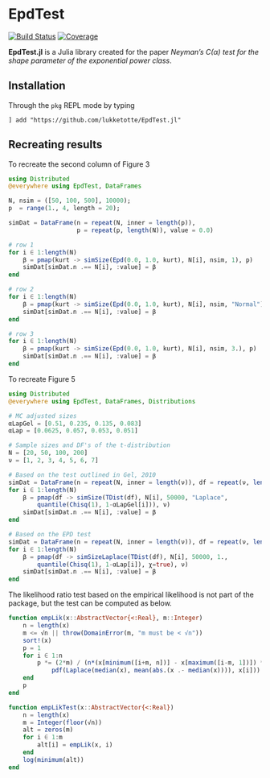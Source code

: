 # EpdTest

[![Build Status](https://github.com/lukketotte/EpdTest.jl/workflows/CI/badge.svg)](https://github.com/lukketotte/EpdTest.jl/actions)
[![Coverage](https://codecov.io/gh/lukketotte/EpdTest.jl/branch/master/graph/badge.svg)](https://codecov.io/gh/lukketotte/EpdTest.jl)

**EpdTest.jl** is a Julia library created for the paper *Neyman’s C(α) test for the shape parameter of the exponential power class*.

## Installation
Through the `pkg` REPL mode by typing
```
] add "https://github.com/lukketotte/EpdTest.jl"
```

## Recreating results
To recreate the second column of Figure 3
```julia
using Distributed
@everywhere using EpdTest, DataFrames

N, nsim = ([50, 100, 500], 10000);
p  = range(1., 4, length = 20);

simDat = DataFrame(n = repeat(N, inner = length(p)),
                   p = repeat(p, length(N)), value = 0.0)

# row 1
for i ∈ 1:length(N)
    β = pmap(kurt -> simSize(Epd(0.0, 1.0, kurt), N[i], nsim, 1), p)
    simDat[simDat.n .== N[i], :value] = β
end

# row 2
for i ∈ 1:length(N)
    β = pmap(kurt -> simSize(Epd(0.0, 1.0, kurt), N[i], nsim, "Normal"), p)
    simDat[simDat.n .== N[i], :value] = β
end

# row 3
for i ∈ 1:length(N)
    β = pmap(kurt -> simSize(Epd(0.0, 1.0, kurt), N[i], nsim, 3.), p)
    simDat[simDat.n .== N[i], :value] = β
end
```

To recreate Figure 5
```julia
using Distributed
@everywhere using EpdTest, DataFrames, Distributions

# MC adjusted sizes
αLapGel = [0.51, 0.235, 0.135, 0.083]
αLap = [0.0625, 0.057, 0.053, 0.051]

# Sample sizes and DF's of the t-distribution
N = [20, 50, 100, 200]
ν = [1, 2, 3, 4, 5, 6, 7]

# Based on the test outlined in Gel, 2010
simDat = DataFrame(n = repeat(N, inner = length(ν)), df = repeat(ν, length(N)), value = 0.0)
for i ∈ 1:length(N)
    β = pmap(df -> simSize(TDist(df), N[i], 50000, "Laplace",
        quantile(Chisq(1), 1-αLapGel[i])), ν)
    simDat[simDat.n .== N[i], :value] = β
end

# Based on the EPD test
simDat = DataFrame(n = repeat(N, inner = length(ν)), df = repeat(ν, length(N)), value = 0.0)
for i ∈ 1:length(N)
    β = pmap(df -> simSizeLaplace(TDist(df), N[i], 50000, 1.,
        quantile(Chisq(1), 1-αLap[i]), χ=true), ν)
    simDat[simDat.n .== N[i], :value] = β
end
```
The likelihood ratio test based on the empirical likelihood is not part of the package, but the test can be computed as below.
```julia
function empLik(x::AbstractVector{<:Real}, m::Integer)
    n = length(x)
    m <= √n || throw(DomainError(m, "m must be < √n"))
    sort!(x)
    p = 1
    for i ∈ 1:n
        p *= (2*m) / (n*(x[minimum([i+m, n])] - x[maximum([i-m, 1])]) *
            pdf(Laplace(median(x), mean(abs.(x .- median(x)))), x[i]))
    end
    p
end

function empLikTest(x::AbstractVector{<:Real})
    n = length(x)
    m = Integer(floor(√n))
    alt = zeros(m)
    for i ∈ 1:m
        alt[i] = empLik(x, i)
    end
    log(minimum(alt))
end
```
